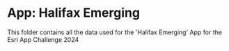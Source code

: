 # App: Halifax Emerging
This folder contains all the data used for the 'Halifax Emerging' App for the Esri App Challenge 2024
